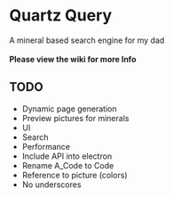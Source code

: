 # Quartz Query

A mineral based search engine for my dad<br><br>
**Please view the wiki for more Info**

## TODO

- Dynamic page generation
- Preview pictures for minerals
- UI
- Search
- Performance
- Include API into electron
- Rename A_Code to Code
- Reference to picture (colors)
- No underscores
